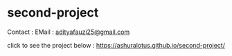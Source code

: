 # second-project

Contact :
EMail : adityafauzi25@gmail.com

click to see the project below :
https://ashuralotus.github.io/second-project/
